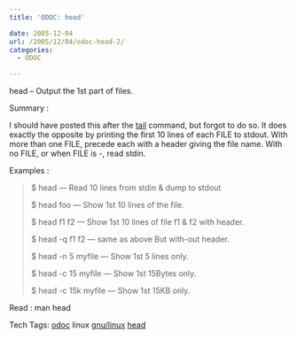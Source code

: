 ```yaml
---
title: 'ODOC: head'

date: 2005-12-04
url: /2005/12/04/odoc-head-2/
categories:
  - ODOC

---
```

head &#8211; Output the 1st part of files.

Summary :

I should have posted this after the [tail][1] command, but forgot to do so. It does exactly the opposite by printing the first 10 lines of each FILE to stdout. With more than one FILE, precede each with a header giving the file name. With no FILE, or when FILE is -, read stdin.

Examples :

> $ head &#8212; Read 10 lines from stdin & dump to stdout
> 
> $ head foo &#8212; Show 1st 10 lines of the file.
> 
> $ head f1 f2 &#8212; Show 1st 10 lines of file f1 & f2 with header.
> 
> $ head -q f1 f2 &#8212; same as above But with-out header.
> 
> $ head -n 5 myfile &#8212; Show 1st 5 lines only.
> 
> $ head -c 15 myfile &#8212; Show 1st 15Bytes only.
> 
> $ head -c 15k myfile &#8212; Show 1st 15KB only.

Read : man head

<div>
  Tech Tags: <a href="http://technorati.com/tag/odoc" rel="tag">odoc</a> linux <a href="http://technorati.com/tag/gnu/linux" rel="tag">gnu/linux</a> <a href="http://technorati.com/tag/head" rel="tag">head</a>
</div>

 [1]: http://fslog.blogspot.com/2005/12/odoc-tail.html